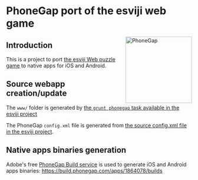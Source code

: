 # PhoneGap port of the esviji web game

<img src="https://upload.wikimedia.org/wikipedia/fr/7/74/Logo_phonegap.png" alt="PhoneGap" width="180" align="right" />

## Introduction

This is a project to port [the esviji Web puzzle game](http://esviji.com) to native apps for iOS and Android.

## Source webapp creation/update

The `www/` folder is generated by [the `grunt phonegap` task available in the esviji project](https://github.com/esviji/esviji/blob/master/Gruntfile.js)

The PhoneGap `config.xml` file is generated from [the source config.xml file in the esviji project](https://github.com/esviji/esviji/blob/master/src/config.xml).

## Native apps binaries generation

Adobe's free [PhoneGap Build service](https://build.phonegap.com/apps/) is used to generate iOS and Android apps binaries:
https://build.phonegap.com/apps/1864078/builds
